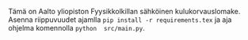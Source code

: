 Tämä on Aalto yliopiston Fyysikkolkillan sähköinen kulukorvauslomake.
Asenna riippuvuudet ajamlla `pip install -r requirements.tex` ja aja ohjelma komennolla `python 
src/main.py`.
